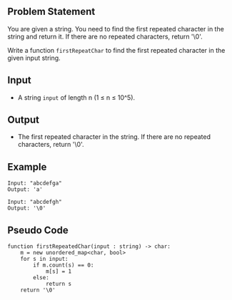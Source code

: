 ## Problem Statement
You are given a string. You need to find the first repeated character in the string and return it. If there are no repeated characters, return '\0'.

Write a function `firstRepeatChar` to find the first repeated character in the given input string.

## Input
- A string `input` of length n (1 ≤ n ≤ 10^5).

## Output
- The first repeated character in the string. If there are no repeated characters, return '\0'.

## Example
``` 
Input: "abcdefga"
Output: 'a'

Input: "abcdefgh"
Output: '\0'
```


## Pseudo Code
``` 
function firstRepeatedChar(input : string) -> char:
    m = new unordered_map<char, bool>
    for s in input:
        if m.count(s) == 0:
            m[s] = 1
        else:
            return s
    return '\0'
```